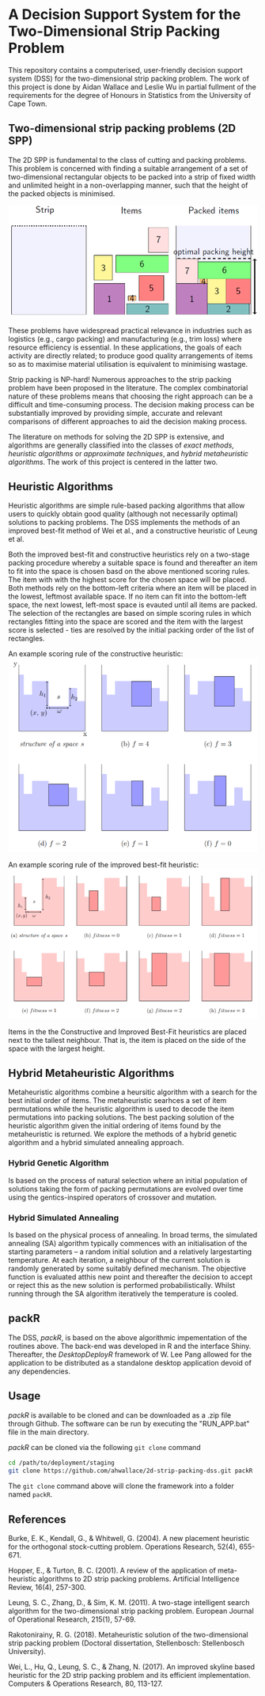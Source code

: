 # A Decision Support System for the Two-Dimensional Strip Packing Problem

This repository contains a computerised, user-friendly decision support system (DSS) for the two-dimensional strip packing problem. The work of this project is done by Aidan Wallace and Leslie Wu in partial fullment of the requirements for the degree of Honours in Statistics from the University of Cape Town.

## Two-dimensional strip packing problems (2D SPP)

The 2D SPP is fundamental to the class of cutting and packing problems. This problem is concerned with finding a suitable arrangement of a set of two-dimensional rectangular objects to be packed into a strip of fixed width and unlimited height in a non-overlapping manner, such that the height of the packed objects is minimised.

![Example of a 2D Strip Packing Problem](images/spp_example.PNG?raw=true "Title")

These problems have widespread practical relevance in industries such as logistics (e.g., cargo packing) and manufacturing (e.g., trim loss) where resource efficiency is essential. In these applications, the goals of each activity are directly related; to produce good quality arrangements of items so as to maximise material utilisation is equivalent to minimising wastage.

Strip packing is NP-hard! Numerous approaches to the strip packing problem have been proposed in the literature. The complex combinatorial nature of these problems means that choosing the right approach can be a difficult and time-consuming process. The decision making process can be substantially improved by providing simple, accurate and relevant comparisons of different approaches to aid the decision making process.

The literature on methods for solving the 2D SPP is extensive, and algorithms are generally classified into the classes of *exact methods*, *heuristic algorithms* or *approximate techniques*, and *hybrid metaheuristic algorithms*. The work of this project is centered in the latter two.

## Heuristic Algorithms

Heuristic algorithms are simple rule-based packing algorithms that allow users to quickly obtain good quality (although not necessarily optimal) solutions to packing problems. The DSS implements the methods of an improved best-fit method of Wei et al., and a constructive heuristic of Leung et al.

Both the improved best-fit and constructive heuristics rely on a two-stage packing procedure whereby a suitable space is found and thereafter an item to fit into the space is chosen basd on the above mentioned scoring rules. The item with with the highest score for the chosen space will be placed. Both methods rely on the bottom-left criteria where an item will be placed in the lowest, leftmost available space. If no item can fit into the bottom-left space, the next lowest, left-most space is evauted until all items are packed. The selection of the rectangles are based on simple scoring rules in which rectangles fitting into the space are scored and the item with the largest score is selected - ties are resolved by the initial packing order of the list of rectangles.

An example scoring rule of the constructive heuristic:
![An example scoring rule of the constructive heuristic](images/ch_scoring.PNG?raw=true "Title")

An example scoring rule of the improved best-fit heuristic:
![An example scoring rule of the improved best-fit heuristic](images/ibf_scoring.PNG?raw=true "Title")

Items in the the Constructive and Improved Best-Fit heuristics are placed next to the tallest neighbour. That is, the item is placed on the side of the space with the largest height.

## Hybrid Metaheuristic Algorithms

Metaheuristic algorithms combine a heursitic algorithm with a search for the best initial order of items. The metaheuristic searhces a set of item permutations while the heuristic algorithm is used to decode the item permutations into packing solutions. The best packing solution of the heuristic algorithm given the initial ordering of items found by the metaheuristic is returned. We explore the methods of a hybrid genetic algorithm and a hybrid simulated annealing approach.

### Hybrid Genetic Algorithm ###
Is based on the process of natural selection where an initial population of solutions taking the form of packing permutations are evolved over time using the gentics-inspired operators of crossover and mutation.


### Hybrid Simulated Annealing ###
Is based on the physical process of annealing. In broad terms, the simulated annealing (SA) algorithm typically commences with an initialisation of the starting parameters – a random initial solution and a relatively largestarting temperature. At each iteration, a neighbour of the current solution is randomly generated by some suitably defined mechanism. The objective function is evaluated atthis new point and thereafter the decision to accept or reject this as the new solution is performed probabilistically. Whilst running through the SA algorithm iteratively the temperature is cooled.

## packR
The DSS, *packR*, is based on the above algorithmic impementation of the routines above. The back-end was developed in R and the interface Shiny. Thereafter, the *DesktopDeployR* framework of W. Lee Pang allowed for the application to be distributed as a standalone desktop application devoid of any dependencies.

## Usage
*packR* is available to be cloned and can be downloaded as a .zip file through Github. The software can be run by executing the "RUN_APP.bat" file in the main directory.

*packR* can be cloned via the following `git clone` command
```bash
cd /path/to/deployment/staging
git clone https://github.com/ahwallace/2d-strip-packing-dss.git packR
```

The `git clone` command above will clone the framework into a folder named `packR`.

## References

Burke, E. K., Kendall, G., & Whitwell, G. (2004). A new placement heuristic for the orthogonal stock-cutting problem. Operations Research, 52(4), 655-671.

Hopper, E., & Turton, B. C. (2001). A review of the application of meta-heuristic algorithms to 2D strip packing problems. Artificial Intelligence Review, 16(4), 257-300.

Leung, S. C., Zhang, D., & Sim, K. M. (2011). A two-stage intelligent search algorithm for the two-dimensional strip packing problem. European Journal of Operational Research, 215(1), 57-69.

Rakotonirainy, R. G. (2018). Metaheuristic solution of the two-dimensional strip packing problem (Doctoral dissertation, Stellenbosch: Stellenbosch University).

Wei, L., Hu, Q., Leung, S. C., & Zhang, N. (2017). An improved skyline based heuristic for the 2D strip packing problem and its efficient implementation. Computers & Operations Research, 80, 113-127.
